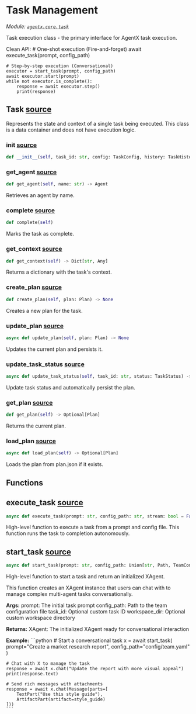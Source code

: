 # Task Management

*Module: [`agentx.core.task`](https://github.com/dustland/agentx/blob/main/src/agentx/core/task.py)*

Task execution class - the primary interface for AgentX task execution.

Clean API:
    # One-shot execution (Fire-and-forget)
    await execute_task(prompt, config_path)

    # Step-by-step execution (Conversational)
    executor = start_task(prompt, config_path)
    await executor.start(prompt)
    while not executor.is_complete():
        response = await executor.step()
        print(response)

## Task <a href="https://github.com/dustland/agentx/blob/main/src/agentx/core/task.py#L45" class="source-link" title="View source code">source</a>

Represents the state and context of a single task being executed.
This class is a data container and does not have execution logic.

### __init__ <a href="https://github.com/dustland/agentx/blob/main/src/agentx/core/task.py#L51" class="source-link" title="View source code">source</a>

```python
def __init__(self, task_id: str, config: TaskConfig, history: TaskHistory, message_queue: MessageQueue, agents: Dict[str, Agent], workspace: WorkspaceStorage, initial_prompt: str)
```
### get_agent <a href="https://github.com/dustland/agentx/blob/main/src/agentx/core/task.py#L73" class="source-link" title="View source code">source</a>

```python
def get_agent(self, name: str) -> Agent
```

Retrieves an agent by name.

### complete <a href="https://github.com/dustland/agentx/blob/main/src/agentx/core/task.py#L79" class="source-link" title="View source code">source</a>

```python
def complete(self)
```

Marks the task as complete.

### get_context <a href="https://github.com/dustland/agentx/blob/main/src/agentx/core/task.py#L84" class="source-link" title="View source code">source</a>

```python
def get_context(self) -> Dict[str, Any]
```

Returns a dictionary with the task's context.

### create_plan <a href="https://github.com/dustland/agentx/blob/main/src/agentx/core/task.py#L106" class="source-link" title="View source code">source</a>

```python
def create_plan(self, plan: Plan) -> None
```

Creates a new plan for the task.

### update_plan <a href="https://github.com/dustland/agentx/blob/main/src/agentx/core/task.py#L111" class="source-link" title="View source code">source</a>

```python
async def update_plan(self, plan: Plan) -> None
```

Updates the current plan and persists it.

### update_task_status <a href="https://github.com/dustland/agentx/blob/main/src/agentx/core/task.py#L117" class="source-link" title="View source code">source</a>

```python
async def update_task_status(self, task_id: str, status: TaskStatus) -> bool
```

Update task status and automatically persist the plan.

### get_plan <a href="https://github.com/dustland/agentx/blob/main/src/agentx/core/task.py#L127" class="source-link" title="View source code">source</a>

```python
def get_plan(self) -> Optional[Plan]
```

Returns the current plan.

### load_plan <a href="https://github.com/dustland/agentx/blob/main/src/agentx/core/task.py#L143" class="source-link" title="View source code">source</a>

```python
async def load_plan(self) -> Optional[Plan]
```

Loads the plan from plan.json if it exists.

## Functions

## execute_task <a href="https://github.com/dustland/agentx/blob/main/src/agentx/core/task.py#L157" class="source-link" title="View source code">source</a>

```python
async def execute_task(prompt: str, config_path: str, stream: bool = False) -> AsyncGenerator[Message, None]
```

High-level function to execute a task from a prompt and config file.
This function runs the task to completion autonomously.

## start_task <a href="https://github.com/dustland/agentx/blob/main/src/agentx/core/task.py#L185" class="source-link" title="View source code">source</a>

```python
async def start_task(prompt: str, config_path: Union[str, Path, TeamConfig], task_id: Optional[str] = None, workspace_dir: Optional[Path] = None) -> XAgent
```

High-level function to start a task and return an initialized XAgent.

This function creates an XAgent instance that users can chat with
to manage complex multi-agent tasks conversationally.

**Args:**
    prompt: The initial task prompt
    config_path: Path to the team configuration file
    task_id: Optional custom task ID
    workspace_dir: Optional custom workspace directory

**Returns:**
    XAgent: The initialized XAgent ready for conversational interaction

**Example:**
    ```python
    # Start a conversational task
    x = await start_task(
        prompt="Create a market research report",
        config_path="config/team.yaml"
    )

    # Chat with X to manage the task
    response = await x.chat("Update the report with more visual appeal")
    print(response.text)

    # Send rich messages with attachments
    response = await x.chat(Message(parts=[
        TextPart("Use this style guide"),
        ArtifactPart(artifact=style_guide)
    ]))
    ```
